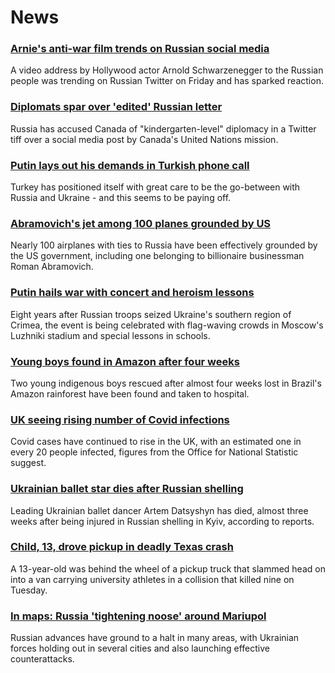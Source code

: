 # News
### [Arnie's anti-war film trends on Russian social media](https://www.bbc.com/news/world-us-canada-60794809)
A video address by Hollywood actor Arnold Schwarzenegger to the Russian people was trending on Russian Twitter on Friday and has sparked reaction. 
### [Diplomats spar over 'edited' Russian letter](https://www.bbc.com/news/world-us-canada-60745569)
Russia has accused Canada of "kindergarten-level" diplomacy in a Twitter tiff over a social media post by Canada's United Nations mission. 
### [Putin lays out his demands in Turkish phone call](https://www.bbc.com/news/world-europe-60785754)
Turkey has positioned itself with great care to be the go-between with Russia and Ukraine - and this seems to be paying off. 
### [Abramovich's jet among 100 planes grounded by US](https://www.bbc.com/news/world-us-canada-60800439)
Nearly 100 airplanes with ties to Russia have been effectively grounded by the US government, including one belonging to billionaire businessman Roman Abramovich.
### [Putin hails war with concert and heroism lessons](https://www.bbc.com/news/world-europe-60793319)
Eight years after Russian troops seized Ukraine's southern region of Crimea, the event is being celebrated with flag-waving crowds in Moscow's Luzhniki stadium and special lessons in schools.
### [Young boys found in Amazon after four weeks](https://www.bbc.com/news/world-latin-america-60789542)
Two young indigenous boys rescued after almost four weeks lost in Brazil's Amazon rainforest have been found and taken to hospital.
### [UK seeing rising number of Covid infections](https://www.bbc.com/news/health-60792087)
Covid cases have continued to rise in the UK, with an estimated one in every 20 people infected, figures from the Office for National Statistic suggest. 
### [Ukrainian ballet star dies after Russian shelling](https://www.bbc.com/news/entertainment-arts-60794419)
Leading Ukrainian ballet dancer Artem Datsyshyn has died, almost three weeks after being injured in Russian shelling in Kyiv, according to reports.
### [Child, 13, drove pickup in deadly Texas crash](https://www.bbc.com/news/world-us-canada-60789022)
A 13-year-old was behind the wheel of a pickup truck that slammed head on into a van carrying university athletes in a collision that killed nine on Tuesday. 
### [In maps: Russia 'tightening noose' around Mariupol](https://www.bbc.com/news/world-europe-60506682)
Russian advances have ground to a halt in many areas, with Ukrainian forces holding out in several cities and also launching effective counterattacks. 
